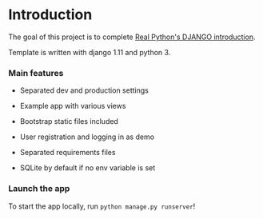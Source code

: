 # Introduction

The goal of this project is to complete [Real Python's DJANGO introduction](https://realpython.com/get-started-with-django-1/).

Template is written with django 1.11 and python 3.

### Main features

* Separated dev and production settings

* Example app with various views

* Bootstrap static files included

* User registration and logging in as demo

* Separated requirements files

* SQLite by default if no env variable is set

### Launch the app

To start the app locally, run `python manage.py runserver`!
